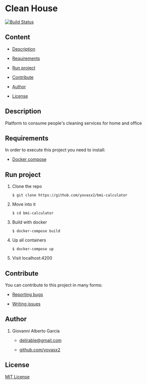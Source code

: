 # Clean House

[![Build Status](https://travis-ci.org/yovasx2/bmi-calculator.svg?branch=master)](https://travis-ci.org/yovasx2/bmi-calculator)

## Content

* [Description](#description)

* [Requirements](#requirements)

* [Run project](#run-project)

* [Contribute](#contribute)

* [Author](#author)

* [License](#license)

<a name="description"/>

## Description

Platform to consume people's cleaning services for home and office

<a name="requirements"/>

## Requirements

In order to execute this project you need to install:

* [Docker compose](https://www.docker.com/)

<a name="run-project"/>

## Run project

1. Clone the repo

       $ git clone https://github.com/yovasx2/bmi-calculator

2. Move into it

       $ cd bmi-calculator

3. Build with docker

       $ docker-compose build

3. Up all containers

       $ docker-compose up

5. Visit localhost:4200


<a name="contribute"/>

## Contribute

You can contribute to this project in many forms:

* [Reporting bugs](https://github.com/yovasx2/bmi-calculator/issues)

* [Writing issues](https://github.com/yovasx2/bmi-calculator/issues)

<a name="author"/>

## Author

1. Giovanni Alberto García 

    * <a href="mailto:delirable@gmail.com">delirable@gmail.com</a>

    * [github.com/yovasx2](http://github.com/yovasx2)

<a name="license"/>

## License

[MIT License](http://choosealicense.com/licenses/mit/)